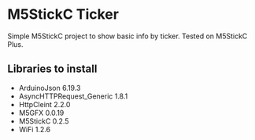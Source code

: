 # M5StickC Ticker

Simple M5StickC project to show basic info by ticker. Tested on M5StickC Plus.

## Libraries to install

- ArduinoJson 6.19.3
- AsyncHTTPRequest_Generic 1.8.1
- HttpCleint 2.2.0
- M5GFX 0.0.19
- M5StickC 0.2.5
- WiFi 1.2.6
